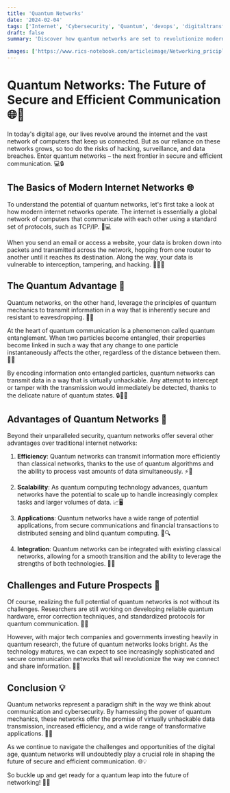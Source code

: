 ```yaml
---
title: 'Quantum Networks'
date: '2024-02-04'
tags: ['Internet', 'Cybersecurity', 'Quantum', 'devops', 'digitaltransformation']
draft: false
summary: 'Discover how quantum networks are set to revolutionize modern communication, offering unparalleled security and efficiency. Learn about the basics of quantum communication and explore the potential applications and advantages of this cutting-edge technology.'

images: ['https://www.rics-notebook.com/articleimage/Networking_priciples/QuantumNetworks.webp']
---
```


# Quantum Networks: The Future of Secure and Efficient Communication 🌐🔐

In today's digital age, our lives revolve around the internet and the vast network of computers that keep us connected. But as our reliance on these networks grows, so too do the risks of hacking, surveillance, and data breaches. Enter quantum networks – the next frontier in secure and efficient communication. 💻🔒

## The Basics of Modern Internet Networks 🌐

To understand the potential of quantum networks, let's first take a look at how modern internet networks operate. The internet is essentially a global network of computers that communicate with each other using a standard set of protocols, such as TCP/IP. 📡💻

When you send an email or access a website, your data is broken down into packets and transmitted across the network, hopping from one router to another until it reaches its destination. Along the way, your data is vulnerable to interception, tampering, and hacking. 📨🕵️‍♂️

## The Quantum Advantage 🚀

Quantum networks, on the other hand, leverage the principles of quantum mechanics to transmit information in a way that is inherently secure and resistant to eavesdropping. 🔐💪

At the heart of quantum communication is a phenomenon called quantum entanglement. When two particles become entangled, their properties become linked in such a way that any change to one particle instantaneously affects the other, regardless of the distance between them. 🔗🎆

By encoding information onto entangled particles, quantum networks can transmit data in a way that is virtually unhackable. Any attempt to intercept or tamper with the transmission would immediately be detected, thanks to the delicate nature of quantum states. 🔒👨‍💻

## Advantages of Quantum Networks 🌟

Beyond their unparalleled security, quantum networks offer several other advantages over traditional internet networks:

1. **Efficiency**: Quantum networks can transmit information more efficiently than classical networks, thanks to the use of quantum algorithms and the ability to process vast amounts of data simultaneously. ⚡💾

2. **Scalability**: As quantum computing technology advances, quantum networks have the potential to scale up to handle increasingly complex tasks and larger volumes of data. 📈🖥️

3. **Applications**: Quantum networks have a wide range of potential applications, from secure communications and financial transactions to distributed sensing and blind quantum computing. 🏦🔍

4. **Integration**: Quantum networks can be integrated with existing classical networks, allowing for a smooth transition and the ability to leverage the strengths of both technologies. 🤝🌐

## Challenges and Future Prospects 🚧

Of course, realizing the full potential of quantum networks is not without its challenges. Researchers are still working on developing reliable quantum hardware, error correction techniques, and standardized protocols for quantum communication. 🔧💡

However, with major tech companies and governments investing heavily in quantum research, the future of quantum networks looks bright. As the technology matures, we can expect to see increasingly sophisticated and secure communication networks that will revolutionize the way we connect and share information. 🚀🔮

## Conclusion 💡

Quantum networks represent a paradigm shift in the way we think about communication and cybersecurity. By harnessing the power of quantum mechanics, these networks offer the promise of virtually unhackable data transmission, increased efficiency, and a wide range of transformative applications. 💪🔐

As we continue to navigate the challenges and opportunities of the digital age, quantum networks will undoubtedly play a crucial role in shaping the future of secure and efficient communication. 🌐💡

So buckle up and get ready for a quantum leap into the future of networking! 🚀🌌
